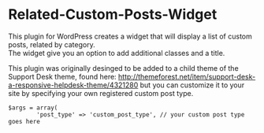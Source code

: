 Related-Custom-Posts-Widget
===========================

This plugin for WordPress creates a widget that will display a list of custom posts, related by category.  
The widget give you an option to add additional classes and a title.

This plugin was originally desinged to be added to a child theme of the Support Desk theme,
found here: http://themeforest.net/item/support-desk-a-responsive-helpdesk-theme/4321280
but you can customize it to your site by specifying your own registered custom post type.

```
$args = array(
        'post_type' => 'custom_post_type', // your custom post type goes here
```

